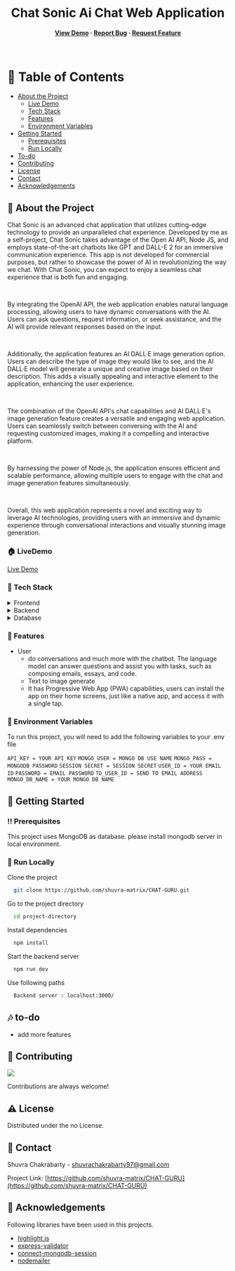 <!--
Hey, thanks for using the awesome-readme-template template.
If you have any enhancements, then fork this project and create a pull request
or just open an issue with the label "enhancement".
Don't forget to give this project a star for additional support ;)
Maybe you can mention me or this repo in the acknowledgements too
-->
<div align="center">
  <h1>Chat Sonic Ai Chat Web Application</h1>
  
  
<!-- Badges -->

<h4>
    <a href="https://chat-sonic.onrender.com/">View Demo</a>
  <span> · </span>
    <a href="https://github.com/shuvra-matrix/CHAT-GURU/issues/">Report Bug</a>
  <span> · </span>
    <a href="https://github.com/shuvra-matrix/CHAT-GURU/issues/">Request Feature</a>
  </h4>
</div>

<br />

<!-- Table of Contents -->

# :notebook_with_decorative_cover: Table of Contents

- [About the Project](#star2-about-the-project)
  - [Live Demo](#house-livedemo)
  - [Tech Stack](#space_invader-tech-stack)
  - [Features](#dart-features)
  - [Environment Variables](#key-environment-variables)
- [Getting Started](#toolbox-getting-started)
  - [Prerequisites](#bangbang-prerequisites)
  - [Run Locally](#running-run-locally)
- [To-do](#notes-to-do)
- [Contributing](#wave-contributing)
- [License](#warning-license)
- [Contact](#handshake-contact)
- [Acknowledgements](#gem-acknowledgements)

<!-- About the Project -->

## :star2: About the Project

  <p>
    Chat Sonic is an advanced chat application that utilizes cutting-edge technology to provide an unparalleled chat experience. Developed by me as a self-project, Chat Sonic takes advantage of the Open AI API, Node JS, and employs state-of-the-art chatbots like GPT and DALL-E 2 for an immersive communication experience. This app is not developed for commercial purposes, but rather to showcase the power of AI in revolutionizing the way we chat. With Chat Sonic, you can expect to enjoy a seamless chat experience that is both fun and engaging.
  </p>
  <br>
  <p>
    By integrating the OpenAI API, the web application enables natural language processing, allowing users to have dynamic conversations with the AI. Users can ask questions, request information, or seek assistance, and the AI will provide relevant responses based on the input.
  </p>
   <br>
  <p>
    Additionally, the application features an AI DALL·E image generation option. Users can describe the type of image they would like to see, and the AI DALL·E model will generate a unique and creative image based on their description. This adds a visually appealing and interactive element to the application, enhancing the user experience.
  </p>
   <br>
  <p>
    The combination of the OpenAI API's chat capabilities and AI DALL·E's image generation feature creates a versatile and engaging web application. Users can seamlessly switch between conversing with the AI and requesting customized images, making it a compelling and interactive platform.
  </p>
   <br>
  <p>
    By harnessing the power of Node.js, the application ensures efficient and scalable performance, allowing multiple users to engage with the chat and image generation features simultaneously.
  </p>
   <br>
  <p>
    Overall, this web application represents a novel and exciting way to leverage AI technologies, providing users with an immersive and dynamic experience through conversational interactions and visually stunning image generation.
  </p>

<!--  live demo -->

### :house: LiveDemo

[Live Demo](https://chat-sonic.onrender.com/)

<!-- TechStack -->

### :space_invader: Tech Stack

<details>
  <summary>Frontend</summary>
  <ul>
    <li><a href="https://html.com/html5/">HTML 5</a></li>
    <li><a href="https://www.css3.com/">CSS 3</a></li>
    <li><a href="https://developer.mozilla.org/en-US/docs/Web/JavaScript">JavaScript</a></li>
    <li><a href="https://highlightjs.org/">highlight.js</a></li>
    <li><a href="https://nodemailer.com/about/">nodemailer</a></li>
  </ul>
</details>

<details>
  <summary>Backend</summary>
  <ul>
    <li><a href="https://www.nodejs.org">Node.js</a></li>
    <li><a href="https://www.expressjs.com/">Express.js</a></li>
    <li><a href="https://mongoosejs.com/">Mongoos</a></li>
      <li><a href="https://www.npmjs.com/package/express-session">Express-session</a></li>
  </ul>
</details>

<details>
<summary>Database</summary>
  <ul>
    <li><a href="https://www.mongodb.com/">MongoDB</a></li>
  </ul>
</details>

<!-- Features -->

### :dart: Features

- User
  - do conversations and much more with the chatbot. The language model can answer questions and assist you with tasks, such as composing emails, essays, and code.
  - Text to image generate
  - It has Progressive Web App (PWA) capabilities, users can install the app on their home screens, just like a native app, and access it with a single tap.

<!-- Env Variables -->

### :key: Environment Variables

To run this project, you will need to add the following variables to your .env file

`API_KEY = YOUR API KEY`
`MONGO_USER = MONGO DB USE NAME`
`MONGO_PASS = MONGODB PASSWORD`
`SESSION SECRET = SESSION SECRET`
`USER_ID = YOUR EMAIL ID`
`PASSWORD = EMAIL PASSWORD`
`TO_USER_ID = SEND TO EMAIL ADDRESS`
`MONGO_DB_NAME = YOUR MONGO DB NAME`

<!-- Getting Started -->

## :toolbox: Getting Started

<!-- Prerequisites -->

### :bangbang: Prerequisites

This project uses MongoDB as database. please install mongodb server in local environment.

<!-- Run Locally -->

### :running: Run Locally

Clone the project

```bash
  git clone https://github.com/shuvra-matrix/CHAT-GURU.git
```

Go to the project directory

```bash
  cd project-directory
```

Install dependencies

```bash
  npm install
```

Start the backend server

```bash
  npm run dev
```

Use following paths

```bash
  Backend server : localhost:3000/

```

<!-- To Do -->

## :notes: to-do

  <ul>
  <li> add more features </li>
  </ul>

<!-- Contributing -->

## :wave: Contributing

<a href="https://github.com/shuvra-matrix/CHAT-GURU/graphs/contributors">
  <img src="https://contrib.rocks/image?repo=shuvra-matrix/CHAT-GURU" />
</a>

Contributions are always welcome!

<!-- License -->

## :warning: License

Distributed under the no License.

<!-- Contact -->

## :handshake: Contact

Shuvra Chakrabarty - <shuvrachakrabarty97@gmail.com>

Project Link: [https://github.com/shuvra-matrix/CHAT-GURU](https://github.com/shuvra-matrix/CHAT-GURU)

<!-- Acknowledgments -->

## :gem: Acknowledgements

Following libraries have been used in this projects.

- [highlight.js](https://highlightjs.org/)
- [express-validator](https://express-validator.github.io/docs/)
- [connect-mongodb-session](https://www.npmjs.com/package/connect-mongodb-session)
- [nodemailer](https://nodemailer.com/about/)
